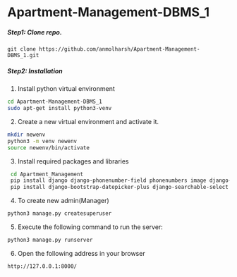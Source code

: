 # Apartment-Management-DBMS_1

##### Step1: Clone repo.
```
git clone https://github.com/anmolharsh/Apartment-Management-DBMS_1.git
```

##### Step2: Installation

1. Install python virtual environment
```bash
cd Apartment-Management-DBMS_1
sudo apt-get install python3-venv  
```

2. Create a new virtual environment and activate it.
```bash
mkdir newenv
python3 -m venv newenv
source newenv/bin/activate
```

3. Install required packages and libraries
```bash
 cd Apartment_Management
 pip install django django-phonenumber-field phonenumbers image django-crispy-forms django-autofixture django-extensions wheel bootstrap4
 pip install django-bootstrap-datepicker-plus django-searchable-select django-bootstrap4
  ```
4. To create new admin(Manager)</br>
 ```bash
 python3 manage.py createsuperuser
  ``````
5. Execute the following command to run the server:
```bash
python3 manage.py runserver
```
6. Open the following address in your browser
```bash
http://127.0.0.1:8000/
```
